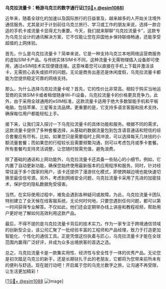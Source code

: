 **乌克拉流量卡：畅游乌克兰的数字通行证[[TG💪+ @esim1088](https://t.me/s/esim1088)]**

近年来，随着全球化的加速以及国际旅行的日益普及，越来越多的人开始关注境外通信服务。尤其是对于计划前往乌克兰旅行、学习或工作的朋友来说，选择一款合适的手机卡或流量卡显得尤为重要。今天，我们就来聊聊“乌克拉流量卡”，这款专为乌克兰设计的通讯解决方案，它不仅能让您在异国他乡保持联络畅通，还能享受超值的上网体验。

首先，什么是乌克拉流量卡？简单来说，它是一种支持乌克兰本地网络运营商服务的虚拟SIM卡产品。与传统实体SIM卡不同，这种流量卡无需物理插入设备即可使用，通过eSIM技术实现便捷连接。这意味着您可以直接在手机上下载并激活该卡，无需担心丢失或损坏的问题。无论是商务出差还是休闲度假，乌克拉流量卡都能为您提供稳定可靠的网络支持。

那么，为什么选择乌克拉流量卡呢？首先，它的性价比非常高。相较于购买当地运营商的实体SIM卡或者租借随身Wi-Fi设备，乌克拉流量卡的价格更具竞争力。此外，由于采用全球通用的eSIM标准，这款流量卡适用于绝大多数智能手机和平板电脑，包括苹果、三星等主流品牌。更重要的是，它支持多语言客服和技术支持，确保每位用户都能轻松上手。

接下来，让我们深入探讨一下乌克拉流量卡的具体功能和服务。根据不同的需求，这款流量卡提供了多种套餐选择，从基础的数据流量包到包含语音通话和短信的综合套餐应有尽有。比如，如果您只是需要临时上网冲浪，可以选择每天几块钱的小额流量套餐；而如果您的行程较长且需要频繁沟通，则可以考虑包月或季卡套餐。所有套餐均支持灵活调整，让您随时按需充值，避免浪费。

除了基础的通话和上网功能外，乌克拉流量卡还具备一些贴心的小细节。例如，它内置了自动更新功能，确保您始终使用最新版本的应用程序和服务。同时，针对经常往返于多个国家的用户，该卡还提供了漫游优化模式，即使跨越边境也能快速切换至最佳信号源。另外，考虑到网络安全问题，乌克拉流量卡采用了先进的加密技术，保护您的隐私数据免受侵害。

当然，在实际使用过程中，难免会遇到各种疑问或故障。为此，乌克拉流量卡团队特别建立了全天候在线客服系统，无论何时何地，只要您遇到任何问题，都可以第一时间获得专业解答。不仅如此，他们还会定期举办线上讲座和教程视频，帮助用户更好地了解如何高效利用这款产品。

最后，不得不提的是乌克拉流量卡背后的技术实力。作为一家专注于跨境通信领域的创新型企业，该公司汇聚了一批经验丰富的工程师和产品经理，致力于打造更加智能化、个性化的通信工具。正是凭借这份执着与匠心，乌克拉流量卡才能在全球范围内赢得广泛好评，并成为众多出境旅客的首选之选。

总之，乌克拉流量卡是一款集实用性、经济性与安全性于一体的优秀产品。无论您是初次踏足乌克兰的新手，还是长期驻扎于此的老朋友，它都将为您带来前所未有的便利与舒适。现在就行动吧！开启属于您的乌克兰数字之旅，让沟通不再受限，让生活更加精彩！

[[TG💪+ @esim1088](https://t.me/s/esim1088) ![Image](https://i.postimg.cc/4NQfJmqS/Snipaste-2025-05-13-00-14-12.png)]
